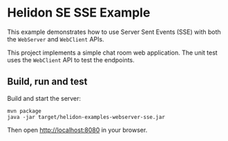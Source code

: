 # Helidon SE SSE Example

This example demonstrates how to use Server Sent Events (SSE) with both the `WebServer`
and `WebClient` APIs.

This project implements a simple chat room web application.
The unit test uses the `WebClient` API to test the endpoints.

## Build, run and test

Build and start the server:
```shell
mvn package
java -jar target/helidon-examples-webserver-sse.jar
```

Then open <http://localhost:8080> in your browser.
